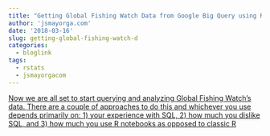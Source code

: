 ```yaml
---
title: "Getting Global Fishing Watch Data from Google Big Query using R"
author: 'jsmayorga.com'
date: '2018-03-16'
slug: getting-global-fishing-watch-d
categories:
  - bloglink
tags:
  - rstats
  - jsmayorgacom
---
```


[Now we are all set to start querying and analyzing Global Fishing Watch’s data. There are a couple of approaches to do this and whichever you use depends primarily on: 1) your experience with SQL, 2) how much you dislike SQL, and 3) how much you use R notebooks as opposed to classic R<i class="fas fa-external-link-alt"></i>](http://jsmayorga.com/post/getting-global-fishing-watch-from-google-bigquery-using-r/)

